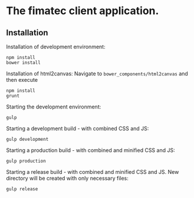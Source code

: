 # The fimatec client application.

## Installation
Installation of development environment:
```
npm install
bower install
```

Installation of html2canvas:
Navigate to `bower_components/html2canvas` and then execute
```
npm install
grunt
```

Starting the development environment:
```
gulp
```

Starting a development build - with combined CSS and JS:
```
gulp development
```

Starting a production build - with combined and minified CSS and JS:
```
gulp production
```

Starting a release build - with combined and minified CSS and JS. New directory will be created with only necessary files:
```
gulp release
```
